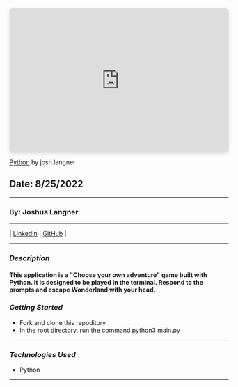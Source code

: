 <div style="position: relative; width: 100%; height: 0; padding-top: 56.3415%;
 padding-bottom: 48px; box-shadow: 0 2px 8px 0 rgba(63,69,81,0.16); margin-top: 1.6em; margin-bottom: 0.9em; overflow: hidden;
 border-radius: 8px; will-change: transform;">
  <iframe loading="lazy" style="position: absolute; width: 100%; height: 100%; top: 0; left: 0; border: none; padding: 0;margin: 0;"
    src="https:&#x2F;&#x2F;www.canva.com&#x2F;design&#x2F;DAFMjaXwMKE&#x2F;watch?embed" allowfullscreen="allowfullscreen" allow="fullscreen">
  </iframe>
</div>
<a href="https:&#x2F;&#x2F;www.canva.com&#x2F;design&#x2F;DAFMjaXwMKE&#x2F;watch?utm_content=DAFMjaXwMKE&amp;utm_campaign=designshare&amp;utm_medium=embeds&amp;utm_source=link" target="_blank" rel="noopener">Python</a> by josh.langner

## Date: 8/25/2022

---

### By: Joshua Langner

---

| [LinkedIn](https://www.linkedin.com/in/josh-langner-48) | [GitHub](https://github.com/jlangner87) |

---

### **_Description_**

#### This application is a "Choose your own adventure" game built with Python. It is designed to be played in the terminal. Respond to the prompts and escape Wonderland with your head.

### **_Getting Started_**

- Fork and clone this repoditory
- In the root directory, run the command python3 main.py


---

### **_Technologies Used_**

- Python

---
